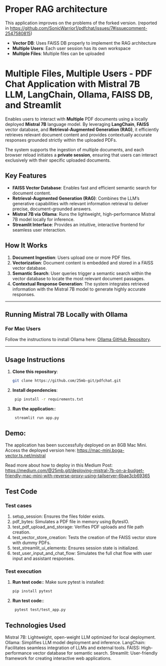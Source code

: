 # Proper RAG architecture
This application improves on the problems of the forked version.
(reported in https://github.com/SonicWarrior1/pdfchat/issues/7#issuecomment-2547580815)
- **Vector DB**: Uses FAISS DB properly to implement the RAG architecture 
- **Multiple Users**: Each user session has its own workspace
- **Multiple Files**: Multiple files can be uploaded

# Multiple Files, Multiple Users - PDF Chat Application with Mistral 7B LLM, LangChain, Ollama, FAISS DB, and Streamlit
Enables users to interact with **Multiple** PDF documents using a locally deployed **Mistral 7B** language model. By leveraging **LangChain**, **FAISS** vector database, and **Retrieval-Augmented Generation (RAG)**, it efficiently retrieves relevant document content and provides contextually accurate responses grounded strictly within the uploaded PDFs.

The system supports the ingestion of multiple documents, and each browser reload initiates a **private session**, ensuring that users can interact exclusively with their specific uploaded documents.

## Key Features
- **FAISS Vector Database**: Enables fast and efficient semantic search for document content.  
- **Retrieval-Augmented Generation (RAG)**: Combines the LLM’s generative capabilities with relevant information retrieval to deliver precise, document-grounded answers.  
- **Mistral 7B via Ollama**: Runs the lightweight, high-performance Mistral 7B model locally for inference.  
- **Streamlit Interface**: Provides an intuitive, interactive frontend for seamless user interaction.  

## How It Works
1. **Document Ingestion**: Users upload one or more PDF files.  
2. **Vectorization**: Document content is embedded and stored in a FAISS vector database.  
3. **Semantic Search**: User queries trigger a semantic search within the vector database to locate the most relevant document passages.  
4. **Contextual Response Generation**: The system integrates retrieved information with the Mistral 7B model to generate highly accurate responses.  

---

## Running Mistral 7B Locally with Ollama

### For Mac Users
Follow the instructions to install Ollama here: [Ollama GitHub Repository](https://github.com/ollama/ollama).

---

## Usage Instructions

1. **Clone this repository**:  
   ```bash
   git clone https://github.com/25mb-git/pdfchat.git
    ```

2. **Install dependencies**:
   ```bash
    pip install -r requirements.txt
    ```

3. **Run the application:**:
   ```bash
    streamlit run app.py
    ```

## Demo:

The application has been successfully deployed on an 8GB Mac Mini. Access the deployed version here:
https://mac-mini.boga-vector.ts.net/mistral

Read more about how to deploy in this Medium Post: https://medium.com/@25mb.git/deploying-mistral-7b-on-a-budget-friendly-mac-mini-with-reverse-proxy-using-tailserver-6bae3cb69365


## Test Code
### Test cases

1. setup_session: Ensures the files folder exists.
2. pdf_bytes: Simulates a PDF file in memory using BytesIO.
3. test_pdf_upload_and_storage: Verifies PDF uploads and file path creation.
4. test_vector_store_creation: Tests the creation of the FAISS vector store with dummy PDFs.
5. test_streamlit_ui_elements: Ensures session state is initialized.
6. test_user_input_and_chat_flow: Simulates the full chat flow with user input and assistant responses.

### Test execution
1. **Run test code:**:
Make sure pytest is installed:
   ```bash
   pip install pytest
    ```

2. **Run test code:**:
   ```bash
    pytest test/test_app.py
    ```

## Technologies Used

Mistral 7B: Lightweight, open-weight LLM optimized for local deployment.
Ollama: Simplifies LLM model deployment and inference.
LangChain: Facilitates seamless integration of LLMs and external tools.
FAISS: High-performance vector database for semantic search.
Streamlit: User-friendly framework for creating interactive web applications.
